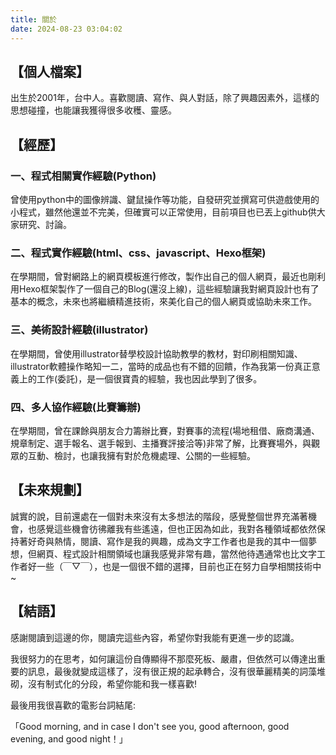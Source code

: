 ```yaml
---
title: 關於
date: 2024-08-23 03:04:02
---
```


## 【個人檔案】

出生於2001年，台中人。喜歡閱讀、寫作、與人對話，除了興趣因素外，這樣的思想碰撞，也能讓我獲得很多收穫、靈感。



## 【經歷】

### 一、程式相關實作經驗(Python)

曾使用python中的圖像辨識、鍵鼠操作等功能，自發研究並撰寫可供遊戲使用的小程式，雖然他還並不完美，但確實可以正常使用，目前項目也已丟上github供大家研究、討論。



### 二、程式實作經驗(html、css、javascript、Hexo框架)

在學期間，曾對網路上的網頁模板進行修改，製作出自己的個人網頁，最近也剛利用Hexo框架製作了一個自己的Blog(還沒上線)，這些經驗讓我對網頁設計也有了基本的概念，未來也將繼續精進技術，來美化自己的個人網頁或協助未來工作。



### 三、美術設計經驗(illustrator)

在學期間，曾使用illustrator替學校設計協助教學的教材，對印刷相關知識、illustrator軟體操作略知一二，當時的成品也有不錯的回饋，作為我第一份真正意義上的工作(委託)，是一個很寶貴的經驗，我也因此學到了很多。



### 四、多人協作經驗(比賽籌辦)

在學期間，曾在課餘與朋友合力籌辦比賽，對賽事的流程(場地租借、廠商溝通、規章制定、選手報名、選手報到、主播賽評接洽等)非常了解，比賽賽場外，與觀眾的互動、檢討，也讓我擁有對於危機處理、公關的一些經驗。



## 【未來規劃】

誠實的說，目前還處在一個對未來沒有太多想法的階段，感覺整個世界充滿著機會，也感覺這些機會彷彿離我有些遙遠，但也正因為如此，我對各種領域都依然保持著好奇與熱情，閱讀、寫作是我的興趣，成為文字工作者也是我的其中一個夢想，但網頁、程式設計相關領域也讓我感覺非常有趣，當然他待遇通常也比文字工作者好一些（￣▽￣），也是一個很不錯的選擇，目前也正在努力自學相關技術中~



## 【結語】

感謝閱讀到這邊的你，閱讀完這些內容，希望你對我能有更進一步的認識。



我很努力的在思考，如何讓這份自傳顯得不那麼死板、嚴肅，但依然可以傳達出重要的訊息，最後就變成這樣了，沒有很正規的起承轉合，沒有很華麗精美的詞藻堆砌，沒有制式化的分段，希望你能和我一樣喜歡!



最後用我很喜歡的電影台詞結尾:

「Good morning, and in case I don't see you, good afternoon, good evening, and good night！」